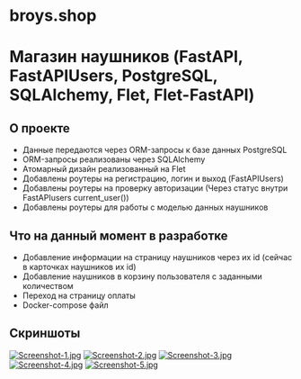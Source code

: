 # broys.shop

# Магазин наушников (FastAPI, FastAPIUsers, PostgreSQL, SQLAlchemy, Flet, Flet-FastAPI)

## О проекте
- Данные передаются через ORM-запросы к базе данных PostgreSQL
- ORM-запросы реализованы через SQLAlchemy
- Атомарный дизайн реализованный на Flet
- Добавлены роутеры на регистрацию, логин и выход (FastAPIUsers)
- Добавлены роутеры на проверку авторизации (Через статус внутри FastAPIusers current_user())
- Добавлены роутеры для работы с моделью данных наушников

## Что на данный момент в разработке
- Добавление информации на страницу наушников через их id (сейчас в карточках наушников их id)
- Добавление наушников в корзину пользователя с заданными количеством
- Переход на страницу оплаты
- Docker-compose файл

## Скриншоты
[![Screenshot-1.jpg](https://i.postimg.cc/mkmkSg4B/Screenshot-1.jpg)](https://postimg.cc/dZTJsvDx)
[![Screenshot-2.jpg](https://i.postimg.cc/KzFYSMvm/Screenshot-2.jpg)](https://postimg.cc/Z97m60dQ)
[![Screenshot-3.jpg](https://i.postimg.cc/kGgXDPbZ/Screenshot-3.jpg)](https://postimg.cc/hzNq3wMb)
[![Screenshot-4.jpg](https://i.postimg.cc/X7XYb33B/Screenshot-4.jpg)](https://postimg.cc/Mv2S7Cnz)
[![Screenshot-5.jpg](https://i.postimg.cc/9fPWpQPK/Screenshot-5.jpg)](https://postimg.cc/PLxsfhRQ)

